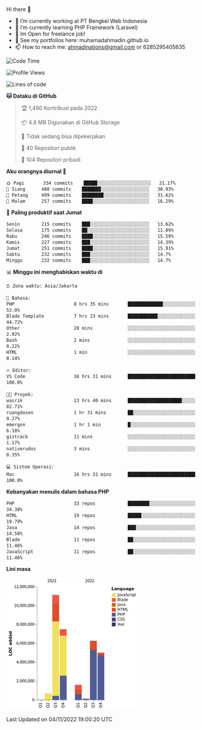 Hi there 👋

- 🔭 I’m currently working at PT Bengkel Web Indonesia
- 🌱 I’m currently learning PHP Framework (Laravel)
- 📂 Im Open for freelance job!
- 🧷 See my portfolios here: muhamadahmadin.github.io
- 📫 How to reach me: ahmadinations@gmail.com or 6285295405635


<!--START_SECTION:waka-->
![Code Time](http://img.shields.io/badge/Code%20Time-1%2C217%20hrs%2038%20mins-blue)

![Profile Views](http://img.shields.io/badge/Profil%20dilihat-0-blue)

![Lines of code](https://img.shields.io/badge/Sejak%20Hello%20World%20aku%20telah%20menulis-32%20Million%20baris%20kode-blue)

**🐱 Dataku di GitHub** 

> 🏆 1,490 Kontribusi pada 2022
 > 
> 📦 4.8 MB Digunakan di GitHub Storage 
 > 
> 🚫 Tidak sedang bisa dipekerjakan
 > 
> 📜 40 Repositori publik 
 > 
> 🔑 104 Repositori pribadi  
 > 
**Aku orangnya diurnal 🐤** 

```text
🌞 Pagi       334 commits    █████░░░░░░░░░░░░░░░░░░░░   21.17% 
🌆 Siang      488 commits    ███████░░░░░░░░░░░░░░░░░░   30.93% 
🌃 Petang     499 commits    ████████░░░░░░░░░░░░░░░░░   31.62% 
🌙 Malam      257 commits    ████░░░░░░░░░░░░░░░░░░░░░   16.29%

```
📅 **Paling produktif saat Jumat** 

```text
Senin        215 commits    ███░░░░░░░░░░░░░░░░░░░░░░   13.62% 
Selasa       175 commits    ██░░░░░░░░░░░░░░░░░░░░░░░   11.09% 
Rabu         246 commits    ████░░░░░░░░░░░░░░░░░░░░░   15.59% 
Kamis        227 commits    ███░░░░░░░░░░░░░░░░░░░░░░   14.39% 
Jumat        251 commits    ████░░░░░░░░░░░░░░░░░░░░░   15.91% 
Sabtu        232 commits    ███░░░░░░░░░░░░░░░░░░░░░░   14.7% 
Minggu       232 commits    ███░░░░░░░░░░░░░░░░░░░░░░   14.7%

```


📊 **Minggu ini menghabiskan waktu di** 

```text
⌚︎ Zona waktu: Asia/Jakarta

💬 Bahasa: 
PHP                      8 hrs 35 mins       █████████████░░░░░░░░░░░░   52.0% 
Blade Template           7 hrs 23 mins       ███████████░░░░░░░░░░░░░░   44.72% 
Other                    28 mins             ░░░░░░░░░░░░░░░░░░░░░░░░░   2.92% 
Bash                     2 mins              ░░░░░░░░░░░░░░░░░░░░░░░░░   0.22% 
HTML                     1 min               ░░░░░░░░░░░░░░░░░░░░░░░░░   0.14%

🔥 Editor: 
VS Code                  16 hrs 31 mins      █████████████████████████   100.0%

🐱‍💻 Proyek: 
wasrik                   13 hrs 40 mins      ████████████████████░░░░░   82.71% 
ruangdosen               1 hr 31 mins        ██░░░░░░░░░░░░░░░░░░░░░░░   9.27% 
emergon                  1 hr 1 min          █░░░░░░░░░░░░░░░░░░░░░░░░   6.18% 
gistrack                 11 mins             ░░░░░░░░░░░░░░░░░░░░░░░░░   1.17% 
nativerudos              3 mins              ░░░░░░░░░░░░░░░░░░░░░░░░░   0.35%

💻 Sistem Operasi: 
Mac                      16 hrs 31 mins      █████████████████████████   100.0%

```

**Kebanyakan menulis dalam bahasa PHP** 

```text
PHP                      33 repos            ████████░░░░░░░░░░░░░░░░░   34.38% 
HTML                     19 repos            █████░░░░░░░░░░░░░░░░░░░░   19.79% 
Java                     14 repos            ███░░░░░░░░░░░░░░░░░░░░░░   14.58% 
Blade                    11 repos            ██░░░░░░░░░░░░░░░░░░░░░░░   11.46% 
JavaScript               11 repos            ██░░░░░░░░░░░░░░░░░░░░░░░   11.46%

```


**Lini masa**

![Chart not found](https://raw.githubusercontent.com/MuhamadAhmadin/MuhamadAhmadin/master/charts/bar_graph.png) 


 Last Updated on 04/11/2022 19:00:20 UTC
<!--END_SECTION:waka-->
